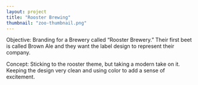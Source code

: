 ```yaml
---
layout: project
title: "Rooster Brewing"
thumbnail: "zoo-thumbnail.png"
---
```

Objective: Branding for a Brewery called “Rooster Brewery.” Their first beet is called Brown Ale and they want the label design to represent their company.

Concept: Sticking to the rooster theme, but taking a modern take on it. Keeping the design very clean and using color to add a sense of excitement.
